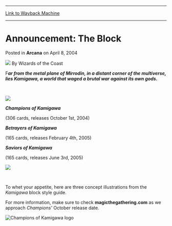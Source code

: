 
---
[Link to Wayback Machine](https://web.archive.org/web/20210502143400/https://magic.wizards.com/en/articles/archive/arcana/announcement-block-2004-04-08)

[_metadata_:author]:- "Wizards of the Coast"
[_metadata_:description]:- "Far from the metal plane of Mirrodin, in a distant corner of the multiverse, lies Kamigawa, a world that waged a brutal war against its own gods. Champions of Kamigawa (306 cards, releases October 1st, 2004) Betrayers of Kamigawa (165 cards, releases February 4th, 2005) Saviors of Kamigawa (165 cards, releases June 3rd, 2005) To whet your appetite, here are three concept"
[_metadata_:generator]:- "Drupal 7 (http://drupal.org)"
[_metadata_:node]:- "606671"
[_metadata_:publish_date]:- "2004-04-08"
[_metadata_:source]:- "div-main-content"
[_metadata_:title]:- "Announcement: The Block"
[_metadata_:wayback_capture_timestamp]:- "2021-05-02 14:34:00"
[_metadata_:wayback_raw_url]:- "https://web.archive.org/web/20210502143400id_/https://magic.wizards.com/en/articles/archive/arcana/announcement-block-2004-04-08"
[_metadata_:wayback_url]:- "https://magic.wizards.com/en/articles/archive/arcana/announcement-block-2004-04-08"
---


Announcement: The Block
=======================



 Posted in **Arcana**
 on April 8, 2004 






![](https://media.magic.wizards.com/styles/auth_small/public/images/person/wizards_author.jpg)
By Wizards of the Coast












F***ar from the metal plane of Mirrodin, in a distant corner of the multiverse, lies Kamigawa, a world that waged a brutal war against its own gods.***


 

![](https://media.magic.wizards.com/image_legacy_migration/magic/images/mtgcom/arcana300/Kamigawa_divider.jpg)


***Champions of Kamigawa***  

(306 cards, releases October 1st, 2004)


***Betrayers of Kamigawa***  

(165 cards, releases February 4th, 2005)


***Saviors of Kamigawa***  

(165 cards, releases June 3rd, 2005)


![](https://media.magic.wizards.com/image_legacy_migration/magic/images/mtgcom/arcana300/Kamigawa_divider.jpg)


 

To whet your appetite, here are three concept illustrations from the *Kamigawa*  block style guide.





For more information, make sure to check **magicthegathering.com**  as we approach *Champions'* October release date.


![Champions of Kamigawa logo](https://media.magic.wizards.com/image_legacy_migration/magic/images/mtgcom/arcana300/MTGLogo_Champions.jpg)









